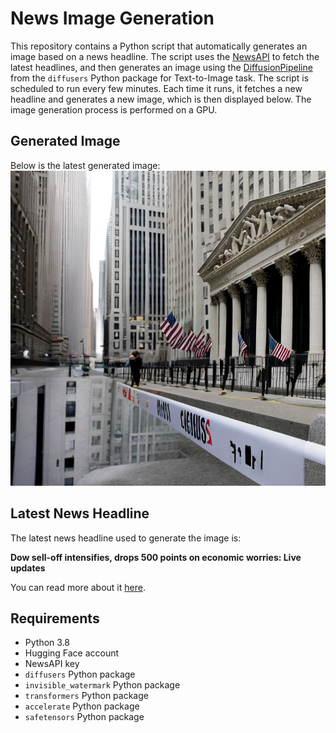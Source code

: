 # News Image Generation
This repository contains a Python script that automatically generates an image based on a news headline. The script uses the [NewsAPI](https://newsapi.org/) to fetch the latest headlines, and then generates an image using the [DiffusionPipeline](https://github.com/huggingface/diffusers) from the `diffusers` Python package for Text-to-Image task.
The script is scheduled to run every few minutes. Each time it runs, it fetches a new headline and generates a new image, which is then displayed below. The image generation process is performed on a GPU.

## Generated Image
Below is the latest generated image:
![Generated Image](image.png)

## Latest News Headline
The latest news headline used to generate the image is:

**Dow sell-off intensifies, drops 500 points on economic worries: Live updates**

You can read more about it [here](https://news.google.com/rss/articles/CBMid0FVX3lxTE5IVkFaa3Z0QVdkdmdCRHNFa0NHcHhOeVRlczRpbjhuSV9YOUF0U29rc0MxOFJBTGVQMW5ocFdkeUFHa3d1eURLaU53N1RNSkttM0NKUDZGMWYtUFZBcXRwZUpnUGZaZFFtTXc2UlNRbzJFWmloLWgw?oc=5).

## Requirements
- Python 3.8
- Hugging Face account
- NewsAPI key
- `diffusers` Python package
- `invisible_watermark` Python package
- `transformers` Python package
- `accelerate` Python package
- `safetensors` Python package
